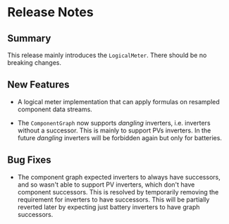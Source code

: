 # Release Notes

## Summary

This release mainly introduces the `LogicalMeter`. There should be no breaking
changes.

## New Features

- A logical meter implementation that can apply formulas on resampled component
  data streams.

- The `ComponentGraph` now supports *dangling* inverters, i.e. inverters
  without a successor. This is mainly to support PVs inverters. In the future
  *dangling* inverters will be forbidden again but only for batteries.

## Bug Fixes

- The component graph expected inverters to always have successors, and so
  wasn't able to support PV inverters, which don't have component successors.
  This is resolved by temporarily removing the requirement for inverters to have
  successors.  This will be partially reverted later by expecting just battery
  inverters to have graph successors.

